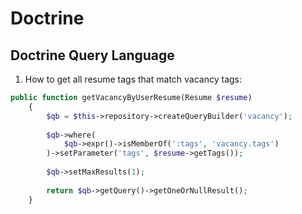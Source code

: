 # Doctrine


## Doctrine Query Language


1. How to get all resume tags that match vacancy tags: 


```php
public function getVacancyByUserResume(Resume $resume)
    {
        $qb = $this->repository->createQueryBuilder('vacancy');
        
        $qb->where(
            $qb->expr()->isMemberOf(':tags', 'vacancy.tags')
        )->setParameter('tags', $resume->getTags());
        
        $qb->setMaxResults(1);
        
        return $qb->getQuery()->getOneOrNullResult();
    }
```

